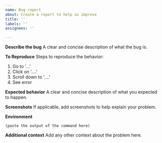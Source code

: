 ```yaml
---
name: Bug report
about: Create a report to help us improve
title: ''
labels: ''
assignees: ''

---
```


<!--
  Before proceeding,

  1. Read the [Troubleshooting Guide](https://admob-plus.github.io/docs/troubleshooting)
  2. Run `npx admob-plus doctor`
  3. Don't ask question here, use [Discussions](https://github.com/admob-plus/admob-plus/discussions)

  Issues that not following the instructions may be delayed / closed.
-->

**Describe the bug**
A clear and concise description of what the bug is.

**To Reproduce**
Steps to reproduce the behavior:
1. Go to '...'
2. Click on '....'
3. Scroll down to '....'
4. See error

<!-- Issues with reproducible repository will be prioritized. -->

**Expected behavior**
A clear and concise description of what you expected to happen.

**Screenshots**
If applicable, add screenshots to help explain your problem.

**Environment**

<!--
  To help identify if a problem is specific to a platform, browser, or module version, information about your environment is required.
  This enables the maintainers quickly reproduce the issue and give feedback.

  Run the following command in your project folder in terminal.
  Note: The result is copied to your clipboard directly.

  `npx admob-plus info --clipboard`

  Paste the output of the command in the section below.
-->
```
(paste the output of the command here)
```

**Additional context**
Add any other context about the problem here.

<!--
  What happens if you skip this step?

  We will try to help you, but in many cases it is impossible because crucial
  information is missing. In that case we'll tag an issue as having a low priority,
  and eventually close it if there is no clear direction.

  We still appreciate the report though, as eventually somebody else might
  create a reproducible example for it.

  Thanks for helping us help you!
-->
